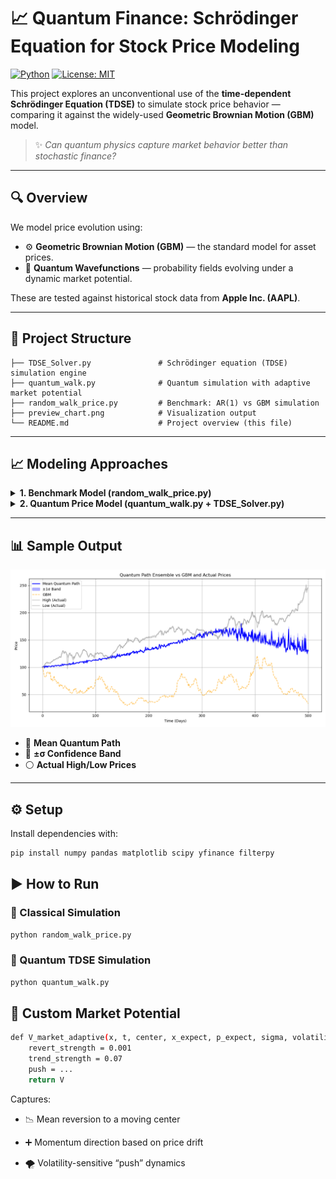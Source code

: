 # 📈 Quantum Finance: Schrödinger Equation for Stock Price Modeling

[![Python](https://img.shields.io/badge/Python-3.8+-blue?logo=python&logoColor=white)](https://www.python.org/)
[![License: MIT](https://img.shields.io/badge/License-MIT-yellow.svg)](https://opensource.org/licenses/MIT)

This project explores an unconventional use of the **time-dependent Schrödinger Equation (TDSE)** to simulate stock price behavior — comparing it against the widely-used **Geometric Brownian Motion (GBM)** model.

> ✨ *Can quantum physics capture market behavior better than stochastic finance?*

---

## 🔍 Overview

We model price evolution using:
- ⚙️ **Geometric Brownian Motion (GBM)** — the standard model for asset prices.
- 🧠 **Quantum Wavefunctions** — probability fields evolving under a dynamic market potential.

These are tested against historical stock data from **Apple Inc. (AAPL)**.

---
## 📁 Project Structure

```text
├── TDSE_Solver.py               # Schrödinger equation (TDSE) simulation engine
├── quantum_walk.py              # Quantum simulation with adaptive market potential
├── random_walk_price.py         # Benchmark: AR(1) vs GBM simulation
├── preview_chart.png            # Visualization output
└── README.md                    # Project overview (this file)
```

---

## 📈 Modeling Approaches

<details>
<summary><strong>1. Benchmark Model (random_walk_price.py)</strong></summary>

- Loads real historical data and normalizes prices
- Simulates stock price evolution using:
  - 🔁 **AR(1)** process (autocorrelated returns)
  - 📉 **GBM** using inferred μ and σ
- Overlays simulated paths with actual price highs and lows
</details>

<details>
<summary><strong>2. Quantum Price Model (quantum_walk.py + TDSE_Solver.py)</strong></summary>

- Initializes wavefunction with:
  - `x₀` = starting price  
  - `p₀` = trend estimate from linear regression  
  - `σ` = rolling volatility → quantum uncertainty

- Evolves using **Split-Operator Fourier Method**
- Market potential adapts to:
  - Recent price momentum
  - Mean-reversion behavior
  - Volatility-driven exploratory pushes
- Samples probabilistic paths from evolving wavefunction
- Applies **Kalman filter** for optional smoothing
</details>

---

## 📊 Sample Output

<p align="center">
  <img src="Q_vs_G.png" alt="Quantum vs GBM vs Actual Prices" width="600"/>
</p>

- 🔵 **Mean Quantum Path**
- 🔷 **±σ Confidence Band**
- ⚪️ **Actual High/Low Prices**

---

## ⚙️ Setup

Install dependencies with:

```bash
pip install numpy pandas matplotlib scipy yfinance filterpy
```

## ▶️ How to Run
### 🧪 Classical Simulation
```bash
python random_walk_price.py
```
### 🧠 Quantum TDSE Simulation
```bash
python quantum_walk.py
```
## 🧰 Custom Market Potential
```bash
def V_market_adaptive(x, t, center, x_expect, p_expect, sigma, volatility):
    revert_strength = 0.001
    trend_strength = 0.07
    push = ...
    return V
```
Captures:
- 📉 Mean reversion to a moving center

- ➕ Momentum direction based on price drift

- 🌪 Volatility-sensitive “push” dynamics

